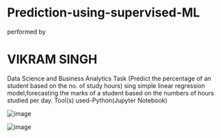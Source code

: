# Prediction-using-supervised-ML

performed by
# VIKRAM SINGH
Data Science and Business Analytics Task (Predict the percentage of an student based on the no. of study hours) sing simple linear regression model,forecasting the marks of a student based on the numbers of hours studied per day.
Tool(s) used-Python(Jupyter Notebook)

![image](https://user-images.githubusercontent.com/75565736/115987939-f0691380-a5d4-11eb-9630-5022ed51ced9.png)

![image](https://user-images.githubusercontent.com/75565736/115988117-d419a680-a5d5-11eb-9356-9c23fe90e6f9.png)

